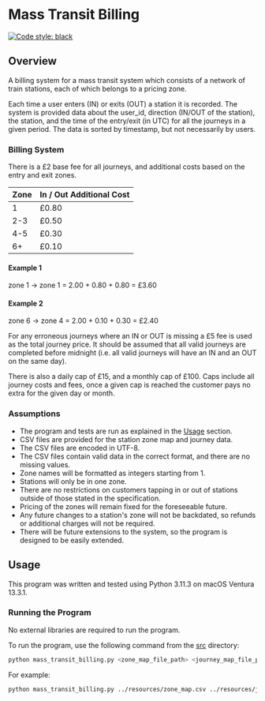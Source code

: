 # Mass Transit Billing

[![Code style: black](https://img.shields.io/badge/code%20style-black-000000.svg)](https://github.com/psf/black)

## Overview

A billing system for a mass transit system which consists of a network of train
stations, each of which belongs to a pricing zone.

Each time a user enters (IN) or exits (OUT) a station it is recorded. The
system is provided data about the user_id, direction (IN/OUT of the station),
the station, and the time of the entry/exit (in UTC) for all the journeys in a
given period. The data is sorted by timestamp, but not necessarily by users.

### Billing System

There is a £2 base fee for all journeys, and additional costs based on the entry
and exit zones.

| Zone | In / Out Additional Cost |
| ---- | ------------------------ |
| 1    | £0.80                    |
| 2-3  | £0.50                    |
| 4-5  | £0.30                    |
| 6+   | £0.10                    |

#### Example 1

zone 1 -> zone 1 = 2.00 + 0.80 + 0.80 = £3.60

#### Example 2

zone 6 -> zone 4 = 2.00 + 0.10 + 0.30 = £2.40

For any erroneous journeys where an IN or OUT is missing a £5 fee is used as the
total journey price. It should be assumed that all valid journeys are completed
before midnight (i.e. all valid journeys will have an IN and an OUT on the same
day).

There is also a daily cap of £15, and a monthly cap of £100. Caps include all
journey costs and fees, once a given cap is reached the customer pays no extra
for the given day or month.

### Assumptions

- The program and tests are run as explained in the [Usage](#usage) section.
- CSV files are provided for the station zone map and journey data.
- The CSV files are encoded in UTF-8.
- The CSV files contain valid data in the correct format, and there are no
  missing values.
- Zone names will be formatted as integers starting from 1.
- Stations will only be in one zone.
- There are no restrictions on customers tapping in or out of stations outside
  of those stated in the specification.
- Pricing of the zones will remain fixed for the foreseeable future.
- Any future changes to a station's zone will not be backdated, so refunds or
  additional charges will not be required.
- There will be future extensions to the system, so the program is designed to
  be easily extended.

## Usage

This program was written and tested using Python 3.11.3 on macOS Ventura 13.3.1.

### Running the Program

No external libraries are required to run the program.

To run the program, use the following command from the [src](src/) directory:

```bash
python mass_transit_billing.py <zone_map_file_path> <journey_map_file_path> <output_file_path>
```

For example:

```bash
python mass_transit_billing.py ../resources/zone_map.csv ../resources/journey_data.csv ../resources/output.csv
```
